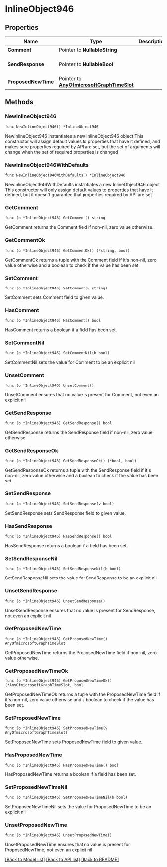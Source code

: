 # InlineObject946

## Properties

Name | Type | Description | Notes
------------ | ------------- | ------------- | -------------
**Comment** | Pointer to **NullableString** |  | [optional] 
**SendResponse** | Pointer to **NullableBool** |  | [optional] [default to false]
**ProposedNewTime** | Pointer to [**AnyOfmicrosoftGraphTimeSlot**](anyOf&lt;microsoft.graph.timeSlot&gt;.md) |  | [optional] 

## Methods

### NewInlineObject946

`func NewInlineObject946() *InlineObject946`

NewInlineObject946 instantiates a new InlineObject946 object
This constructor will assign default values to properties that have it defined,
and makes sure properties required by API are set, but the set of arguments
will change when the set of required properties is changed

### NewInlineObject946WithDefaults

`func NewInlineObject946WithDefaults() *InlineObject946`

NewInlineObject946WithDefaults instantiates a new InlineObject946 object
This constructor will only assign default values to properties that have it defined,
but it doesn't guarantee that properties required by API are set

### GetComment

`func (o *InlineObject946) GetComment() string`

GetComment returns the Comment field if non-nil, zero value otherwise.

### GetCommentOk

`func (o *InlineObject946) GetCommentOk() (*string, bool)`

GetCommentOk returns a tuple with the Comment field if it's non-nil, zero value otherwise
and a boolean to check if the value has been set.

### SetComment

`func (o *InlineObject946) SetComment(v string)`

SetComment sets Comment field to given value.

### HasComment

`func (o *InlineObject946) HasComment() bool`

HasComment returns a boolean if a field has been set.

### SetCommentNil

`func (o *InlineObject946) SetCommentNil(b bool)`

 SetCommentNil sets the value for Comment to be an explicit nil

### UnsetComment
`func (o *InlineObject946) UnsetComment()`

UnsetComment ensures that no value is present for Comment, not even an explicit nil
### GetSendResponse

`func (o *InlineObject946) GetSendResponse() bool`

GetSendResponse returns the SendResponse field if non-nil, zero value otherwise.

### GetSendResponseOk

`func (o *InlineObject946) GetSendResponseOk() (*bool, bool)`

GetSendResponseOk returns a tuple with the SendResponse field if it's non-nil, zero value otherwise
and a boolean to check if the value has been set.

### SetSendResponse

`func (o *InlineObject946) SetSendResponse(v bool)`

SetSendResponse sets SendResponse field to given value.

### HasSendResponse

`func (o *InlineObject946) HasSendResponse() bool`

HasSendResponse returns a boolean if a field has been set.

### SetSendResponseNil

`func (o *InlineObject946) SetSendResponseNil(b bool)`

 SetSendResponseNil sets the value for SendResponse to be an explicit nil

### UnsetSendResponse
`func (o *InlineObject946) UnsetSendResponse()`

UnsetSendResponse ensures that no value is present for SendResponse, not even an explicit nil
### GetProposedNewTime

`func (o *InlineObject946) GetProposedNewTime() AnyOfmicrosoftGraphTimeSlot`

GetProposedNewTime returns the ProposedNewTime field if non-nil, zero value otherwise.

### GetProposedNewTimeOk

`func (o *InlineObject946) GetProposedNewTimeOk() (*AnyOfmicrosoftGraphTimeSlot, bool)`

GetProposedNewTimeOk returns a tuple with the ProposedNewTime field if it's non-nil, zero value otherwise
and a boolean to check if the value has been set.

### SetProposedNewTime

`func (o *InlineObject946) SetProposedNewTime(v AnyOfmicrosoftGraphTimeSlot)`

SetProposedNewTime sets ProposedNewTime field to given value.

### HasProposedNewTime

`func (o *InlineObject946) HasProposedNewTime() bool`

HasProposedNewTime returns a boolean if a field has been set.

### SetProposedNewTimeNil

`func (o *InlineObject946) SetProposedNewTimeNil(b bool)`

 SetProposedNewTimeNil sets the value for ProposedNewTime to be an explicit nil

### UnsetProposedNewTime
`func (o *InlineObject946) UnsetProposedNewTime()`

UnsetProposedNewTime ensures that no value is present for ProposedNewTime, not even an explicit nil

[[Back to Model list]](../README.md#documentation-for-models) [[Back to API list]](../README.md#documentation-for-api-endpoints) [[Back to README]](../README.md)


